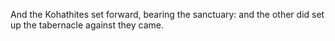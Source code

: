 And the Kohathites set forward, bearing the sanctuary: and the other did set up the tabernacle against they came.
